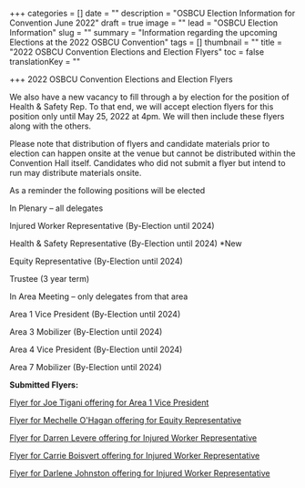 +++
categories = []
date = ""
description = "OSBCU Election Information for Convention June 2022"
draft = true
image = ""
lead = "OSBCU Election Information"
slug = ""
summary = "Information regarding the upcoming Elections at the 2022 OSBCU Convention"
tags = []
thumbnail = ""
title = "2022 OSBCU Convention Elections and Election Flyers"
toc = false
translationKey = ""

+++
2022 OSBCU Convention Elections and Election Flyers 

We also have a new vacancy to fill through a by election for the position of Health & Safety Rep. To that end, we will accept election flyers for this position only until May 25, 2022 at 4pm. We will then include these flyers along with the others.

Please note that distribution of flyers and candidate materials prior to election can happen onsite at the venue but cannot be distributed within the Convention Hall itself. Candidates who did not submit a flyer but intend to run may distribute materials onsite.

As a reminder the following positions will be elected

In Plenary – all delegates

Injured Worker Representative (By-Election until 2024)

Health & Safety Representative (By-Election until 2024) *New

Equity Representative (By-Election until 2024)

Trustee (3 year term)

In Area Meeting – only delegates from that area

Area 1 Vice President (By-Election until 2024)

Area 3 Mobilizer (By-Election until 2024)

Area 4 Vice President (By-Election until 2024)

Area 7 Mobilizer (By-Election until 2024)

**Submitted Flyers:**

[Flyer for Joe Tigani offering for Area 1 Vice President ](/img/joe-tigani-vp-poster-2022-b-w.jpeg)

[Flyer for Mechelle O'Hagan offering for Equity Representative](/img/2512-mechelle-o-hagan-equity-rep-2.jpeg)

[Flyer for Darren Levere offering for Injured Worker Representative](/img/darren-levere-osbcu-iw-rep-election-flyer.jpeg)

[Flyer for Carrie Boisvert offering for Injured Worker Representative](/img/218_carrie-boisvert-flyer_v-03-2.jpeg)

[Flyer for Darlene Johnston offering for Injured Worker Representative](/img/darlene-johnson.JPG)